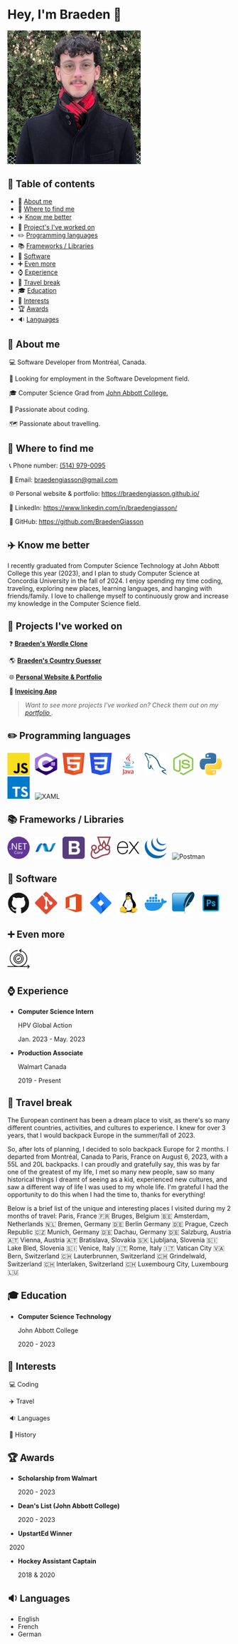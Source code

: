 # Hey, I'm Braeden :wave:

<img src="https://github.com/BraedenGiasson/braedengiasson.github.io/blob/main/src/assets/jpeg/profilePic.JPEG" alt="my profile pic" width="300" height="300" />

## :bookmark_tabs: Table of contents

- :maple_leaf: [About me](https://github.com/BraedenGiasson/braedengiasson.github.io#maple_leaf-about-me)
- :pushpin: [Where to find me](https://github.com/BraedenGiasson/braedengiasson.github.io#mailbox_with_mail-where-to-find-me)
- :airplane: [Know me better](https://github.com/BraedenGiasson/braedengiasson.github.io#airplane-know-me-better)
- :dart: [Project's I've worked on](https://github.com/BraedenGiasson/braedengiasson.github.io#dart-projects-ive-worked-on)
- :pencil2: [Programming languages](https://github.com/BraedenGiasson/braedengiasson.github.io#pencil2-programming-languages)
- :books: [Frameworks / Libraries](https://github.com/BraedenGiasson/braedengiasson.github.io#books-frameworks--libraries)
- :iphone: [Software](https://github.com/BraedenGiasson/braedengiasson.github.io#iphone-software)
- :heavy_plus_sign: [Even more](https://github.com/BraedenGiasson/braedengiasson.github.io#heavy_plus_sign-even-more)
- :watch: [Experience](https://github.com/BraedenGiasson/braedengiasson.github.io#-experience)
- :european_castle: [Travel break](https://github.com/BraedenGiasson/braedengiasson.github.io#european_castle-travel-break)
- :mortar_board: [Education](https://github.com/BraedenGiasson/braedengiasson.github.io#mortar_board-education)
- :thought_balloon: [Interests](https://github.com/BraedenGiasson/braedengiasson.github.io#thought_balloon-interests)
- :trophy: [Awards](https://github.com/BraedenGiasson/braedengiasson.github.io#trophy-awards)
- :sound: [Languages](https://github.com/BraedenGiasson/braedengiasson.github.io#sound-languages)

## :maple_leaf: About me

​	:computer: Software Developer from Montréal, Canada.

​	:briefcase: Looking for employment in the Software Development field.

​	:mortar_board: Computer Science Grad from [John Abbott College.](https://johnabbott.qc.ca/career-programs/computer-science-technology/)

​	:open_file_folder: Passionate about coding.

​	:world_map: Passionate about travelling.

## :pushpin: Where to find me

​	:telephone_receiver: Phone number: [(514) 979-0095](tel:(514)-979-0095)

​	:e-mail: Email: [braedengiasson@gmail.com](mailto:braedengiasson@gmail.com)

​	:globe_with_meridians: Personal website & portfolio: https://braedengiasson.github.io/

​	:link: LinkedIn: https://www.linkedin.com/in/braedengiasson/

​	:link: GitHub: https://github.com/BraedenGiasson

## :airplane: Know me better

I recently graduated from Computer Science Technology at John Abbott College this year (2023), and I plan to study Computer Science at Concordia University in the fall of 2024. I enjoy spending my time coding, traveling, exploring new places, learning languages, and hanging with friends/family. I love to challenge myself to continuously grow and increase my knowledge in the Computer Science field.

## :dart: Projects I've worked on

​	:question: **[Braeden's Wordle Clone](https://github.com/BraedenGiasson/CreativeWordleClone)**	

​	:earth_americas: **[Braeden's Country Guesser](https://github.com/BraedenGiasson/BraedensCountryGuesser.github.io)**

​	:globe_with_meridians: **[Personal Website & Portfolio](https://github.com/BraedenGiasson/braedengiasson.github.io)**

​	:page_facing_up: **[Invoicing App](https://github.com/BraedenGiasson/AppDev2/tree/main/Invoice%20App)**

> *Want to see more projects I've worked on? Check them out on my [portfolio ](https://braedengiasson.github.io/#projects).*

## :pencil2: Programming languages

<div>
        <img src="https://github.com/BraedenGiasson/braedengiasson.github.io/blob/main/src/assets/svg/skills/javascript.svg" alt="JavaScript" title="JavaScript" width="50px" height="50px">
        &nbsp;
        <img src="https://github.com/BraedenGiasson/braedengiasson.github.io/blob/main/src/assets/svg/skills/csharp.svg" alt="C# logo" title="C#" width="50px" height="50px">
        &nbsp;
        <img src="https://github.com/BraedenGiasson/braedengiasson.github.io/blob/main/src/assets/svg/skills/html.svg" alt="HTML" title="HTML" width="50px" height="50px">
        &nbsp;
        <img src="https://github.com/BraedenGiasson/braedengiasson.github.io/blob/main/src/assets/svg/skills/css.svg" alt="CSS" title="CSS" width="50px" height="50px">
        &nbsp;
        <img src="https://github.com/devicons/devicon/blob/master/icons/java/java-original-wordmark.svg" alt="Java" title="Java" width="50px" height="50px">
        &nbsp;
        <img src="https://github.com/BraedenGiasson/braedengiasson.github.io/blob/main/src/assets/svg/skills/mysql.svg" alt="MySQL" title="Java" width="50px" height="50px">
        &nbsp;
        <img src="https://github.com/BraedenGiasson/braedengiasson.github.io/blob/main/src/assets/svg/skills/nodejs.svg" alt="Node.js" title="Node.js" width="50px" height="50px">
        &nbsp;
        <img src="https://github.com/BraedenGiasson/braedengiasson.github.io/blob/main/src/assets/svg/skills/python.svg" alt="Python" title="Python" width="50px" height="50px">
        &nbsp;
        <img src="https://github.com/BraedenGiasson/braedengiasson.github.io/blob/main/src/assets/svg/skills/typescript.svg" alt="TypeScript" title="TypeScript" width="50px" height="50px">
        &nbsp;
        <img src="https://user-images.githubusercontent.com/16964652/66596008-f4e3ed80-eb50-11e9-9a8a-3e9a5adf4d7c.png" alt="XAML" title="XAML" width="50px" height="50px">
        &nbsp;
    </div>

## :books: Frameworks / Libraries

 <div>
        <img src="https://github.com/devicons/devicon/blob/master/icons/dotnetcore/dotnetcore-original.svg" alt=".NET Core" title=".NET Core" width="50px" height="50px">
        &nbsp;
        <img src="https://github.com/BraedenGiasson/braedengiasson.github.io/blob/main/src/assets/svg/skills/aspdotnet.svg" alt="ASP.NET & WPF" title="ASP.NET & WPF" width="50px" height="50px">
        &nbsp;
        <img src="https://github.com/BraedenGiasson/braedengiasson.github.io/blob/main/src/assets/svg/skills/bootstrap.svg" alt="Bootstrap" title="Bootstrap" width="50px" height="50px">
        &nbsp;
        <img src="https://github.com/BraedenGiasson/braedengiasson.github.io/blob/main/src/assets/svg/skills/jest.svg" alt="Jest" title="Jest" width="50px" height="50px">
        &nbsp;
        <img src="https://github.com/BraedenGiasson/braedengiasson.github.io/blob/main/src/assets/svg/skills/expressjs.svg" alt="Express.js" title="Express.js" width="50px" height="50px">
        &nbsp;
        <img src="https://github.com/BraedenGiasson/braedengiasson.github.io/blob/main/src/assets/svg/skills/jquery.svg" alt="jQuery" title="jQuery" width="50px" height="50px">
        &nbsp;
        <img src="https://www.vectorlogo.zone/logos/getpostman/getpostman-icon.svg" alt="Postman" title="Postman" width="50px" height="50px">
        &nbsp;
    </div>


## :iphone: Software

<div>
        <img src="https://github.com/devicons/devicon/blob/master/icons/github/github-original.svg" alt="GitHub" title="GitHub" width="50px" height="50px">
        &nbsp;
        <img src="https://github.com/BraedenGiasson/braedengiasson.github.io/blob/main/src/assets/svg/skills/git.svg" alt="Git" title="Git" width="50px" height="50px">
        &nbsp;
        <img src="https://github.com/BraedenGiasson/braedengiasson.github.io/blob/main/src/assets/svg/skills/office365.svg" alt="Office365" title="Office365" width="50px" height="50px">
        &nbsp;
        <img src="https://github.com/BraedenGiasson/braedengiasson.github.io/blob/main/src/assets/svg/skills/jira.svg" alt="Jira" title="Jira" width="50px" height="50px">
        &nbsp;
        <img src="https://github.com/devicons/devicon/blob/master/icons/linux/linux-original.svg" alt="Linux" title="Linux" width="50px" height="50px">
        &nbsp;
        <img src="https://github.com/BraedenGiasson/braedengiasson.github.io/blob/main/src/assets/svg/skills/docker.svg" alt="Docker" title="Docker" width="50px" height="50px">
        &nbsp;
        <img src="https://github.com/BraedenGiasson/braedengiasson.github.io/blob/main/src/assets/svg/skills/sqlite.svg" alt="SQLite" title="SQLite" width="50px" height="50px">
        &nbsp;
        <img src="https://github.com/BraedenGiasson/braedengiasson.github.io/blob/main/src/assets/svg/skills/photoshop.svg" alt="Photoshop" title="Photoshop" width="50px" height="50px">
        &nbsp;
    </div>

## :heavy_plus_sign: Even more

<div>
        <img src="https://github.com/BraedenGiasson/braedengiasson.github.io/blob/main/src/assets/svg/skills/agile.svg" alt="Agile" title="Agile" width="50px" height="50px">
        &nbsp;
    </div>

## ⌚ Experience 

- **Computer Science Intern**

  HPV Global Action

  Jan. 2023 - May. 2023

- **Production Associate**

  Walmart Canada

  2019 - Present

## :european_castle: Travel break

The European continent has been a dream place to visit, as there's so many different countries, activities, and cultures to experience. I knew for over 3 years, that I would backpack Europe in the summer/fall of 2023. 

So, after lots of planning, I decided to solo backpack Europe for 2 months. I departed from Montréal, Canada to Paris, France on August 6, 2023, with a 55L and 20L backpacks. I can proudly and gratefully say, this was by far one of the greatest of my life, I met so many new people, saw so many historical things I dreamt of seeing as a kid, experienced new cultures, and saw a different way of life I was used to my whole life. I'm grateful I had the opportunity to do this when I had the time to, thanks for everything!

Below is a brief list of the unique and interesting places I visited during my 2 months of travel:
Paris, France :fr:
Bruges, Belgium :belgium:
Amsterdam, Netherlands :netherlands:
Bremen, Germany :de:
Berlin Germany :de:
Prague, Czech Republic :czech_republic:
Munich, Germany :de:
Dachau, Germany :de:
Salzburg, Austria :austria:
Vienna, Austria :austria:
Bratislava, Slovakia :slovakia:
Ljubljana, Slovenia :slovenia:
Lake Bled, Slovenia :slovenia:
Venice, Italy :it:
Rome, Italy :it:
Vatican City :vatican_city:
Bern, Switzerland :switzerland:
Lauterbrunnen, Switzerland :switzerland:
Grindelwald, Switzerland :switzerland:
Interlaken, Switzerland :switzerland:
Luxembourg City, Luxembourg :luxembourg:

## :mortar_board: Education

- **Computer Science Technology**

  John Abbott College

  2020 - 2023
  
 ## :thought_balloon: Interests

​	:computer: Coding

​	:airplane: Travel

​	:sound: Languages

​	:scroll: History

## :trophy: Awards

- **Scholarship from Walmart**

  2020 - 2023

- **Dean's List (John Abbott College)** 

  2020 - 2023

- **UpstartEd Winner** 

​		2020

- **Hockey Assistant Captain**

  2018 & 2020

## :sound: Languages

- English
- French
- German